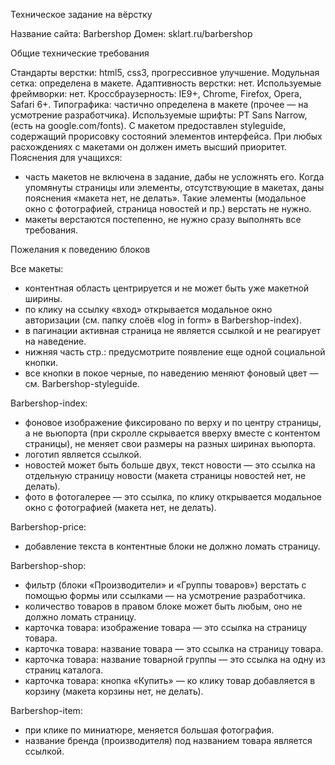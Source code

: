 Техническое задание на вёрстку

Название сайта: Barbershop
Домен: sklart.ru/barbershop



Общие технические требования

Стандарты верстки: html5, css3, прогрессивное улучшение.
Модульная сетка: определена в макете.
Адаптивность верстки: нет.
Используемые фреймворки: нет.
Кроссбраузерность: IE9+, Chrome, Firefox, Opera, Safari 6+.
Типографика: частично определена в макете (прочее — на усмотрение разработчика).
Используемые шрифты: PT Sans Narrow, (есть на google.com/fonts).
С макетом предоставлен styleguide, содержащий прорисовку состояний элементов интерфейса. При любых расхождениях с макетами он должен иметь высший приоритет.
Пояснения для учащихся:
- часть макетов не включена в задание, дабы не усложнять его. Когда упомянуты страницы или элементы, отсутствующие в макетах, даны пояснения «макета нет, не делать». Такие элементы (модальное окно с фотографией, страница новостей и пр.) верстать не нужно.
- макеты верстаются постепенно, не нужно сразу выполнять все требования.



Пожелания к поведению блоков

Все макеты:
- контентная область центрируется и не может быть уже макетной ширины.
- по клику на ссылку «вход» открывается модальное окно авторизации (см. папку слоёв «log in form» в Barbershop-index).
- в пагинации активная страница не является ссылкой и не реагирует на наведение.
- нижняя часть стр.: предусмотрите появление еще одной социальной кнопки.
- все кнопки в покое черные, по наведению меняют фоновый цвет — см. Barbershop-styleguide.

Barbershop-index:
- фоновое изображение фиксировано по верху и по центру страницы, а не вьюпорта (при скролле скрывается вверху вместе с контентом страницы), не меняет свои размеры на разных ширинах вьюпорта.
- логотип является ссылкой.
- новостей может быть больше двух, текст новости — это ссылка на отдельную страницу новости (макета страницы новостей нет, не делать).
- фото в фотогалерее — это ссылка, по клику открывается модальное окно с фотографией (макета нет, не делать).

Barbershop-price:
- добавление текста в контентные блоки не должно ломать страницу.

Barbershop-shop:
- фильтр (блоки «Производители» и «Группы товаров») верстать с помощью формы или ссылками — на усмотрение разработчика.
- количество товаров в правом блоке может быть любым, оно не должно ломать страницу.
- карточка товара: изображение товара — это ссылка на страницу товара.
- карточка товара: название товара — это ссылка на страницу товара.
- карточка товара: название товарной группы — это ссылка на одну из страниц каталога.
- карточка товара: кнопка «Купить» — ко клику товар добавляется в корзину (макета корзины нет, не делать).

Barbershop-item:
- при клике по миниатюре, меняется большая фотография.
- название бренда (производителя) под названием товара является ссылкой.
